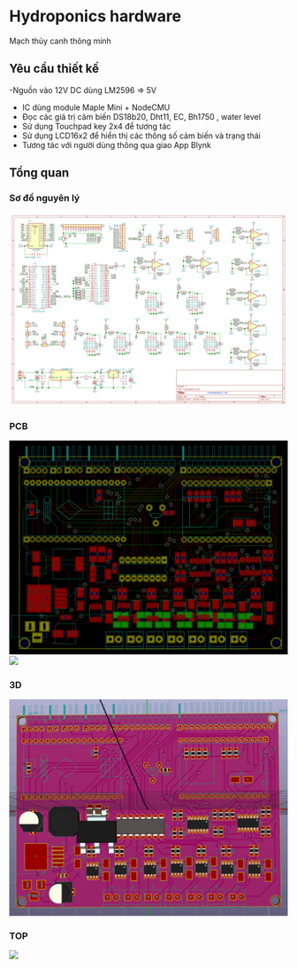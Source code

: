# Hydroponics hardware
Mạch thủy canh thông minh
## Yêu cầu thiết kế
-Nguồn vào 12V DC dùng LM2596 => 5V
- IC dùng module Maple Mini + NodeCMU
- Đọc các giá trị cảm biến DS18b20, Dht11, EC, Bh1750 , water level
- Sử dụng Touchpad key 2x4 để tương tác
- Sử dụng LCD16x2 để hiển thị các thông số cảm biến và trạng thái
- Tương tác với người dùng thông qua giao App Blynk
## Tổng quan
### Sơ đồ nguyên lý
![](./assets/sch.PNG)
### PCB
![](./assets/pcb-B.PNG)
![](./assets/pcb-F.PNG)
### 3D
![](./assets/3D.PNG)
### TOP
![](.assets/top.jpg)
